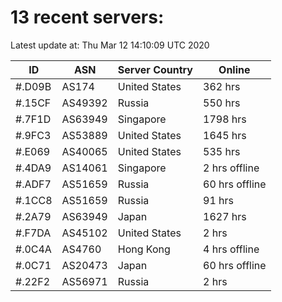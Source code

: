 # 13 recent servers:

Latest update at: Thu Mar 12 14:10:09 UTC 2020

| ID | ASN | Server Country | Online |
| -- | --- | -------------- | ------ |
| #.D09B | AS174 | United States | 362 hrs |
| #.15CF | AS49392 | Russia | 550 hrs |
| #.7F1D | AS63949 | Singapore | 1798 hrs |
| #.9FC3 | AS53889 | United States | 1645 hrs |
| #.E069 | AS40065 | United States | 535 hrs |
| #.4DA9 | AS14061 | Singapore | 2 hrs offline |
| #.ADF7 | AS51659 | Russia | 60 hrs offline |
| #.1CC8 | AS51659 | Russia | 91 hrs |
| #.2A79 | AS63949 | Japan | 1627 hrs |
| #.F7DA | AS45102 | United States | 2 hrs |
| #.0C4A | AS4760 | Hong Kong | 4 hrs offline |
| #.0C71 | AS20473 | Japan | 60 hrs offline |
| #.22F2 | AS56971 | Russia | 2 hrs |

